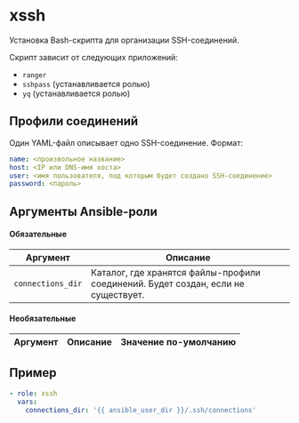 # xssh

Установка Bash-скрипта для организации SSH-соединений.

Скрипт зависит от следующих приложений:
* `ranger`
* `sshpass` (устанавливается ролью)
* `yq` (устанавливается ролью)

## Профили соединений

Один YAML-файл описывает одно SSH-соединение. Формат:

```yaml
name: <произвольное название>
host: <IP или DNS-имя хоста>
user: <имя пользователя, под которым будет создано SSH-соединение>
password: <пароль>
```

## Аргументы Ansible-роли

#### Обязательные

| Аргумент | Описание |
| --- | --- |
| `connections_dir` | Каталог, где хранятся файлы-профили соединений. Будет создан, если не существует. |

#### Необязательные

| Аргумент | Описание | Значение по-умолчанию |
| --- | --- | --- |

## Пример

```yaml
- role: xssh
  vars:
    connections_dir: '{{ ansible_user_dir }}/.ssh/connections'
```
